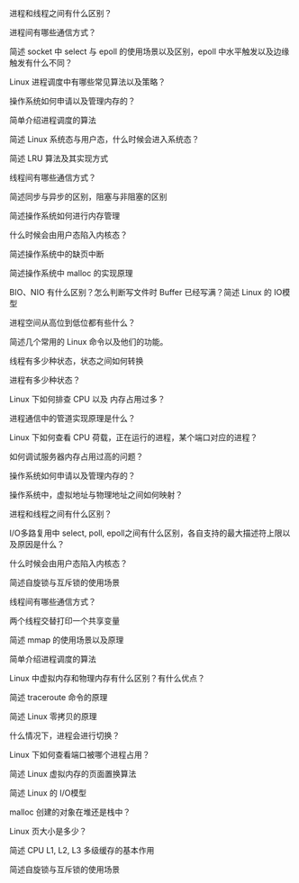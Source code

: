进程和线程之间有什么区别？

进程间有哪些通信方式？

简述 socket 中 select 与 epoll 的使用场景以及区别，epoll 中水平触发以及边缘触发有什么不同？

Linux 进程调度中有哪些常见算法以及策略？

操作系统如何申请以及管理内存的？

简单介绍进程调度的算法

简述 Linux 系统态与用户态，什么时候会进入系统态？

简述 LRU 算法及其实现方式

线程间有哪些通信方式？

简述同步与异步的区别，阻塞与非阻塞的区别

简述操作系统如何进行内存管理

什么时候会由用户态陷入内核态？

简述操作系统中的缺页中断

简述操作系统中 malloc 的实现原理

BIO、NIO 有什么区别？怎么判断写文件时 Buffer 已经写满？简述 Linux 的 IO模型

进程空间从高位到低位都有些什么？

简述几个常用的 Linux 命令以及他们的功能。

线程有多少种状态，状态之间如何转换

进程有多少种状态？

Linux 下如何排查 CPU 以及 内存占用过多？

进程通信中的管道实现原理是什么？

Linux 下如何查看 CPU 荷载，正在运行的进程，某个端口对应的进程？

如何调试服务器内存占用过高的问题？

操作系统如何申请以及管理内存的？

操作系统中，虚拟地址与物理地址之间如何映射？

进程和线程之间有什么区别？

I/O多路复用中 select, poll, epoll之间有什么区别，各自支持的最大描述符上限以及原因是什么？

什么时候会由用户态陷入内核态？

简述自旋锁与互斥锁的使用场景

线程间有哪些通信方式？

两个线程交替打印一个共享变量

简述 mmap 的使用场景以及原理

简单介绍进程调度的算法

Linux 中虚拟内存和物理内存有什么区别？有什么优点？

简述 traceroute 命令的原理

简述 Linux 零拷贝的原理

什么情况下，进程会进行切换？

Linux 下如何查看端口被哪个进程占用？

简述 Linux 虚拟内存的页面置换算法

简述 Linux 的 I/O模型

malloc 创建的对象在堆还是栈中？

Linux 页大小是多少？

简述 CPU L1, L2, L3 多级缓存的基本作用

简述自旋锁与互斥锁的使用场景